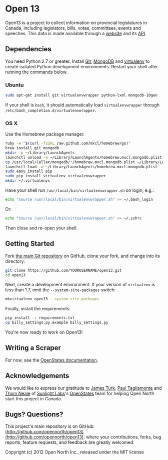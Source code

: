# Open 13

Open13 is a project to collect information on provincial legislatures in Canada, including legislators, bills, votes, committees, events and speeches. This data is made available through a [website](http://open13.ca/) and its [API](http://open13.ca/api/).

## Dependencies

You need Python 2.7 or greater. Install [Git](http://git.io/), [MongoDB](http://docs.mongodb.org/manual/installation/) and [virtualenv](http://pypi.python.org/pypi/virtualenv) to create isolated Python development environments. Restart your shell after running the commands below.

### Ubuntu

```sh
sudo apt-get install git virtualenvwrapper python-lxml mongodb-10gen
```

If your shell is `bash`, it should automatically load `virtualenvwrapper` through `/etc/bash_completion.d/virtualenvwrapper`.

### OS X

Use the Homebrew package manager.

```sh
ruby -e "$(curl -fsSkL raw.github.com/mxcl/homebrew/go)"
brew install git mongodb
mkdir -p ~/Library/LaunchAgents
launchctl unload -w ~/Library/LaunchAgents/homebrew.mxcl.mongodb.plist
cp /usr/local/Cellar/mongodb/*/homebrew.mxcl.mongodb.plist ~/Library/LaunchAgents/
launchctl load -w ~/Library/LaunchAgents/homebrew.mxcl.mongodb.plist
sudo easy_install pip
sudo pip install virtualenv virtualenvwrapper
mkdir ~/.virtualenvs
```

Have your shell run `/usr/local/bin/virtualenvwrapper.sh` on login, e.g.:

```sh
echo "source /usr/local/bin/virtualenvwrapper.sh" >> ~/.bash_login
```

Or:

```sh
echo "source /usr/local/bin/virtualenvwrapper.sh" >> ~/.zshrc
```

Then close and re-open your shell.

## Getting Started

Fork [the main Git repository](https://github.com/opennorth/open13) on GitHub, clone your fork, and change into its directory:

```sh
git clone https://github.com/YOURUSERNAME/open13.git
cd open13
```

Next, create a development environment. If your version of `virtualenv` is less than 1.7, omit the `--system-site-packages` switch:

```sh
mkvirtualenv open13 --system-site-packages
```

Finally, install the requirements:

```sh
pip install -r requirements.txt
cp billy_settings.py.example billy_settings.py
```

You're now ready to work on Open13!

## Writing a Scraper

For now, see the [OpenStates documentation](http://openstates.org/contributing/).

## Acknowledgements

We would like to express our gratitude to [James Turk](https://twitter.com/jamesturk), [Paul Tagliamonte](https://twitter.com/paultag) and [Thom Neale](https://twitter.com/twneale) of [Sunlight Labs](http://sunlightlabs.com/)'s [OpenStates](http://openstates.org/) team for helping Open North start this project in Canada.

## Bugs? Questions?

This project's main repository is on GitHub: [http://github.com/opennorth/open13](http://github.com/opennorth/open13), where your contributions, forks, bug reports, feature requests, and feedback are greatly welcomed.

Copyright (c) 2012 Open North Inc., released under the MIT license
